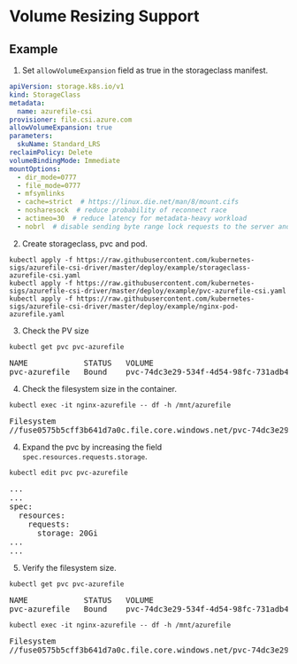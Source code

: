 # Volume Resizing Support

## Example

1. Set `allowVolumeExpansion` field as true in the storageclass manifest.  

```yaml
apiVersion: storage.k8s.io/v1
kind: StorageClass
metadata:
  name: azurefile-csi
provisioner: file.csi.azure.com
allowVolumeExpansion: true
parameters:
  skuName: Standard_LRS
reclaimPolicy: Delete
volumeBindingMode: Immediate
mountOptions:
  - dir_mode=0777
  - file_mode=0777
  - mfsymlinks
  - cache=strict  # https://linux.die.net/man/8/mount.cifs
  - nosharesock  # reduce probability of reconnect race
  - actimeo=30  # reduce latency for metadata-heavy workload
  - nobrl  # disable sending byte range lock requests to the server and for applications which have challenges with posix locks
```

2. Create storageclass, pvc and pod.

```console
kubectl apply -f https://raw.githubusercontent.com/kubernetes-sigs/azurefile-csi-driver/master/deploy/example/storageclass-azurefile-csi.yaml
kubectl apply -f https://raw.githubusercontent.com/kubernetes-sigs/azurefile-csi-driver/master/deploy/example/pvc-azurefile-csi.yaml
kubectl apply -f https://raw.githubusercontent.com/kubernetes-sigs/azurefile-csi-driver/master/deploy/example/nginx-pod-azurefile.yaml
```

3. Check the PV size
```console
kubectl get pvc pvc-azurefile
```
<pre>
NAME            STATUS   VOLUME                                     CAPACITY   ACCESS MODES   STORAGECLASS         AGE
pvc-azurefile   Bound    pvc-74dc3e29-534f-4d54-98fc-731adb46c948   15Gi       RWX            file.csi.azure.com   57m
</pre>

4. Check the filesystem size in the container.

```console
kubectl exec -it nginx-azurefile -- df -h /mnt/azurefile
```
<pre>
Filesystem                                                                                Size  Used Avail Use% Mounted on
//fuse0575b5cff3b641d7a0c.file.core.windows.net/pvc-74dc3e29-534f-4d54-98fc-731adb46c948   15G  128K   15G   1% /mnt/azurefile
</pre>

4. Expand the pvc by increasing the field `spec.resources.requests.storage`.

```console
kubectl edit pvc pvc-azurefile
```
<pre>
...
...
spec:
  resources:
    requests:
      storage: 20Gi
...
...
</pre>

5. Verify the filesystem size.

```console
kubectl get pvc pvc-azurefile
```
<pre>
NAME            STATUS   VOLUME                                     CAPACITY   ACCESS MODES   STORAGECLASS         AGE
pvc-azurefile   Bound    pvc-74dc3e29-534f-4d54-98fc-731adb46c948   20Gi       RWX            file.csi.azure.com   65m
</pre>

```
kubectl exec -it nginx-azurefile -- df -h /mnt/azurefile
```
<pre>
Filesystem                                                                                Size  Used Avail Use% Mounted on
//fuse0575b5cff3b641d7a0c.file.core.windows.net/pvc-74dc3e29-534f-4d54-98fc-731adb46c948   20G  128K   20G   1% /mnt/azurefile
</pre>
